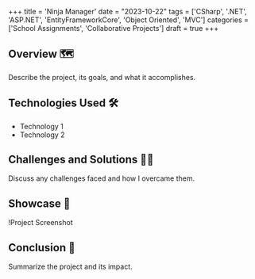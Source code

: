+++
title = 'Ninja Manager'
date = "2023-10-22"
tags = ['CSharp', '.NET', 'ASP.NET', 'EntityFrameworkCore', 'Object Oriented', 'MVC']
categories = ['School Assignments', 'Collaborative Projects']
draft = true
+++

## Overview 🗺️
Describe the project, its goals, and what it accomplishes.

## Technologies Used 🛠️
- Technology 1
- Technology 2

## Challenges and Solutions 🧗🏻
Discuss any challenges faced and how I overcame them.

## Showcase 📸
!Project Screenshot

## Conclusion 🏁
Summarize the project and its impact.
